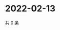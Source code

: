 # 2022-02-13

共 0 条

<!-- BEGIN WEIBO -->
<!-- 最后更新时间 Sun Feb 13 2022 14:15:47 GMT+0800 (China Standard Time) -->

<!-- END WEIBO -->
